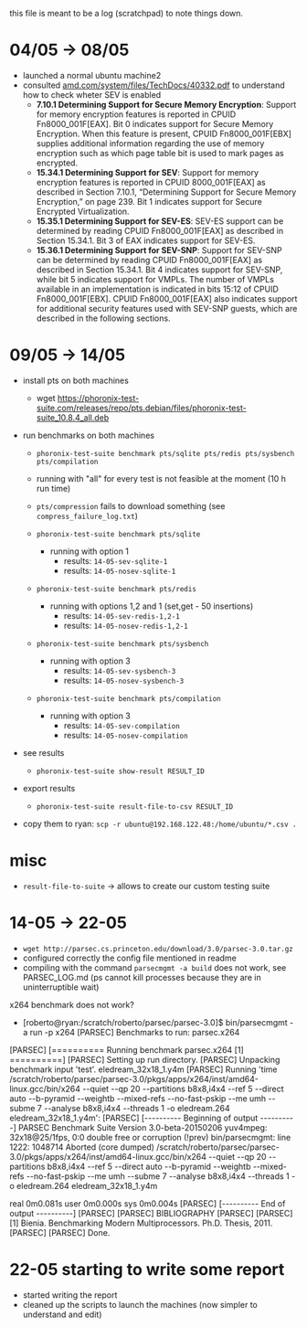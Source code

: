 this file is meant to be a log (scratchpad) to note things down.

# 04/05 -> 08/05
+ launched a normal ubuntu machine2
+ consulted [amd.com/system/files/TechDocs/40332.pdf](amd.com/system/files/TechDocs/40332.pdf) to understand how to check wheter SEV is enabled
    + **7.10.1 Determining Support for Secure Memory Encryption**: Support for memory encryption features is reported in CPUID Fn8000_001F[EAX]. Bit 0 indicates support for Secure Memory Encryption. When this feature is present, CPUID Fn8000_001F[EBX] supplies additional information regarding the use of memory encryption such as which page table bit is used to mark pages as encrypted.
    + **15.34.1 Determining Support for SEV**: Support for memory encryption features is reported in CPUID 8000_001F[EAX] as described in Section 7.10.1, “Determining Support for Secure Memory Encryption,” on page 239. Bit 1 indicates support for Secure Encrypted Virtualization.
    + **15.35.1 Determining Support for SEV-ES**: SEV-ES support can be determined by reading CPUID Fn8000_001F[EAX] as described in Section 15.34.1. Bit 3 of EAX indicates support for SEV-ES.
    + **15.36.1 Determining Support for SEV-SNP**: Support for SEV-SNP can be determined by reading CPUID Fn8000_001F[EAX] as described in Section 15.34.1. Bit 4 indicates support for SEV-SNP, while bit 5 indicates support for VMPLs. The number of VMPLs available in an implementation is indicated in bits 15:12 of CPUID Fn8000_001F[EBX].
    CPUID Fn8000_001F[EAX] also indicates support for additional security features used with SEV-SNP guests, which are described in the following sections.

# 09/05 -> 14/05

+ install pts on both machines
    + wget https://phoronix-test-suite.com/releases/repo/pts.debian/files/phoronix-test-suite_10.8.4_all.deb
+ run benchmarks on both machines
    + `phoronix-test-suite benchmark pts/sqlite pts/redis pts/sysbench pts/compilation`
    + running with "all" for every test is not feasible at the moment (10 h run time)
    + `pts/compression` fails to download something (see `compress_failure_log.txt`)

    + `phoronix-test-suite benchmark pts/sqlite`
        + running with option 1 
            + results: `14-05-sev-sqlite-1`
            + results: `14-05-nosev-sqlite-1`
    + `phoronix-test-suite benchmark pts/redis`
        + running with options 1,2 and 1 (set,get - 50 insertions)
            + results: `14-05-sev-redis-1,2-1`
            + results: `14-05-nosev-redis-1,2-1`
    + `phoronix-test-suite benchmark pts/sysbench`
        + running with option 3
            + results: `14-05-sev-sysbench-3`
            + results: `14-05-nosev-sysbench-3`
    + `phoronix-test-suite benchmark pts/compilation`
        + running with option 3
            + results: `14-05-sev-compilation`
            + results: `14-05-nosev-compilation`


+ see results
    + `phoronix-test-suite show-result RESULT_ID`

+ export results
    + `phoronix-test-suite result-file-to-csv RESULT_ID`

+ copy them to ryan: `scp -r ubuntu@192.168.122.48:/home/ubuntu/*.csv .`

# misc
+ `result-file-to-suite` -> allows to create our custom testing suite

# 14-05 -> 22-05

+ `wget http://parsec.cs.princeton.edu/download/3.0/parsec-3.0.tar.gz`
+ configured correctly the config file mentioned in readme 
+ compiling with the command `parsecmgmt -a build` does not work, see PARSEC_LOG.md (ps cannot kill processes because they are in uninterruptible wait)

x264 benchmark does not work? 

+ [roberto@ryan:/scratch/roberto/parsec/parsec-3.0]$ bin/parsecmgmt -a run -p x264
[PARSEC] Benchmarks to run:  parsec.x264

[PARSEC] [========== Running benchmark parsec.x264 [1] ==========]
[PARSEC] Setting up run directory.
[PARSEC] Unpacking benchmark input 'test'.
eledream_32x18_1.y4m
[PARSEC] Running 'time /scratch/roberto/parsec/parsec-3.0/pkgs/apps/x264/inst/amd64-linux.gcc/bin/x264 --quiet --qp 20 --partitions b8x8,i4x4 --ref 5 --direct auto --b-pyramid --weightb --mixed-refs --no-fast-pskip --me umh --subme 7 --analyse b8x8,i4x4 --threads 1 -o eledream.264 eledream_32x18_1.y4m':
[PARSEC] [---------- Beginning of output ----------]
PARSEC Benchmark Suite Version 3.0-beta-20150206
yuv4mpeg: 32x18@25/1fps, 0:0
double free or corruption (!prev)
bin/parsecmgmt: line 1222: 1048714 Aborted                 (core dumped) /scratch/roberto/parsec/parsec-3.0/pkgs/apps/x264/inst/amd64-linux.gcc/bin/x264 --quiet --qp 20 --partitions b8x8,i4x4 --ref 5 --direct auto --b-pyramid --weightb --mixed-refs --no-fast-pskip --me umh --subme 7 --analyse b8x8,i4x4 --threads 1 -o eledream.264 eledream_32x18_1.y4m

real	0m0.081s
user	0m0.000s
sys	0m0.004s
[PARSEC] [----------    End of output    ----------]
[PARSEC]
[PARSEC] BIBLIOGRAPHY
[PARSEC]
[PARSEC] [1] Bienia. Benchmarking Modern Multiprocessors. Ph.D. Thesis, 2011.
[PARSEC]
[PARSEC] Done.


# 22-05 starting to write some report
+ started writing the report
+ cleaned up the scripts to launch the machines (now simpler to understand and edit)

